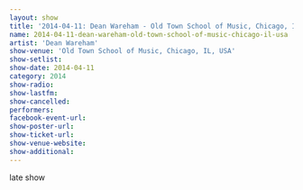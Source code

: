 ```yaml
---
layout: show
title: '2014-04-11: Dean Wareham - Old Town School of Music, Chicago, IL, USA'
name: 2014-04-11-dean-wareham-old-town-school-of-music-chicago-il-usa
artist: 'Dean Wareham'
show-venue: 'Old Town School of Music, Chicago, IL, USA'
show-setlist: 
show-date: 2014-04-11
category: 2014
show-radio: 
show-lastfm: 
show-cancelled: 
performers: 
facebook-event-url: 
show-poster-url: 
show-ticket-url: 
show-venue-website: 
show-additional: 
---
```


late show